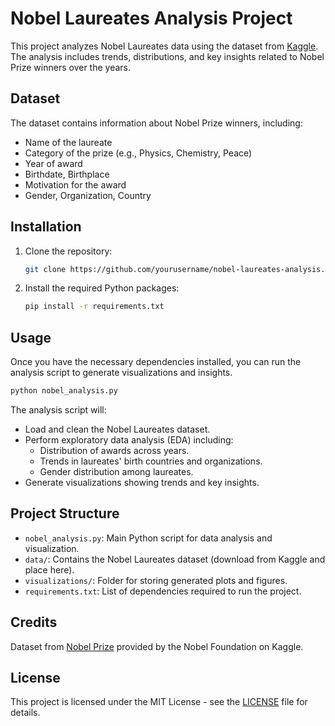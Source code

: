 
# Nobel Laureates Analysis Project

This project analyzes Nobel Laureates data using the dataset from [Kaggle](https://www.kaggle.com/datasets/nobelfoundation/nobel-laureates). The analysis includes trends, distributions, and key insights related to Nobel Prize winners over the years.

## Dataset

The dataset contains information about Nobel Prize winners, including:
- Name of the laureate
- Category of the prize (e.g., Physics, Chemistry, Peace)
- Year of award
- Birthdate, Birthplace
- Motivation for the award
- Gender, Organization, Country

## Installation

1. Clone the repository:
    ```bash
    git clone https://github.com/yourusername/nobel-laureates-analysis.git
    ```

2. Install the required Python packages:
    ```bash
    pip install -r requirements.txt
    ```

## Usage

Once you have the necessary dependencies installed, you can run the analysis script to generate visualizations and insights.

```bash
python nobel_analysis.py
```

The analysis script will:
- Load and clean the Nobel Laureates dataset.
- Perform exploratory data analysis (EDA) including:
    - Distribution of awards across years.
    - Trends in laureates' birth countries and organizations.
    - Gender distribution among laureates.
- Generate visualizations showing trends and key insights.

## Project Structure

- `nobel_analysis.py`: Main Python script for data analysis and visualization.
- `data/`: Contains the Nobel Laureates dataset (download from Kaggle and place here).
- `visualizations/`: Folder for storing generated plots and figures.
- `requirements.txt`: List of dependencies required to run the project.

## Credits

Dataset from [Nobel Prize](https://www.kaggle.com/datasets/nobelfoundation/nobel-laureates) provided by the Nobel Foundation on Kaggle.

## License

This project is licensed under the MIT License - see the [LICENSE](LICENSE) file for details.
